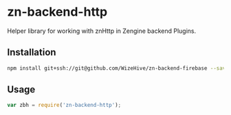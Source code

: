 # zn-backend-http

Helper library for working with znHttp in Zengine backend Plugins.

## Installation

```bash
npm install git+ssh://git@github.com/WizeHive/zn-backend-firebase --save
```

## Usage

```js
var zbh = require('zn-backend-http');


```

